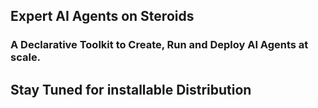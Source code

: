 
## Expert AI Agents on Steroids

### A Declarative Toolkit to Create, Run and Deploy AI Agents at scale.

## Stay Tuned for installable Distribution
